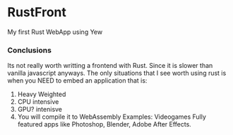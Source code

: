 # RustFront
My first Rust WebApp using Yew 
### Conclusions
Its not really worth writting a frontend with Rust. Since it is slower than vanilla javascript anyways.
The only situations that I see worth using rust is when you NEED to embed an application that is:
1) Heavy Weighted
2) CPU intensive
3) GPU? intenisve
4) You will compile it to WebAssembly
Examples:
Videogames
Fully featured apps like Photoshop, Blender, Adobe After Effects. 
